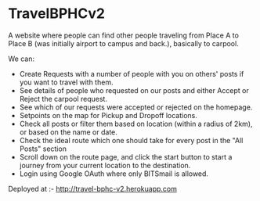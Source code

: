 # TravelBPHCv2
A website where people can find other people traveling from Place A to Place B (was initially airport to campus and back.), basically to carpool. 

We can: 
- Create Requests with a number of people with you on others' posts if you want to travel with them.
- See details of people who requested on our posts and either Accept or Reject the carpool request.
- See which of our requests were accepted or rejected on the homepage.
- Setpoints on the map for Pickup and Dropoff locations. 
- Check all posts or filter them based on location (within a radius of 2km), or based on the name or date.
- Check the ideal route which one should take for every post in the "All Posts" section
- Scroll down on the route page, and click the start button to start a journey from your current location to the destination. 
- Login using Google OAuth where only BITSmail is allowed.

Deployed at :- http://travel-bphc-v2.herokuapp.com
